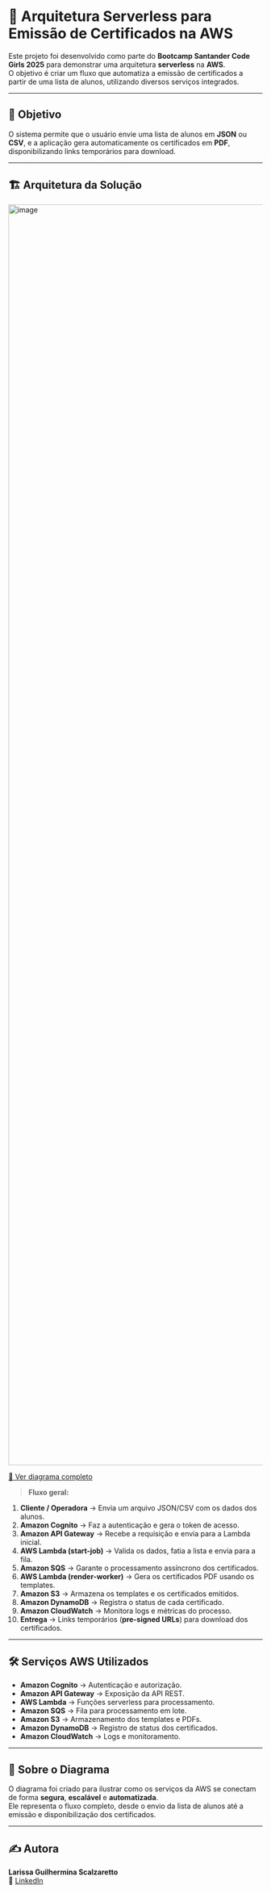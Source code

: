 # 📜 Arquitetura Serverless para Emissão de Certificados na AWS

Este projeto foi desenvolvido como parte do **Bootcamp Santander Code Girls 2025** para demonstrar uma arquitetura **serverless** na **AWS**.  
O objetivo é criar um fluxo que automatiza a emissão de certificados a partir de uma lista de alunos, utilizando diversos serviços integrados.

---

## 🎯 **Objetivo**
O sistema permite que o usuário envie uma lista de alunos em **JSON** ou **CSV**, e a aplicação gera automaticamente os certificados em **PDF**, disponibilizando links temporários para download.

---

## 🏗 **Arquitetura da Solução**
<img width="2708" height="2500" alt="image" src="https://github.com/user-attachments/assets/429aef06-bd04-4459-b61c-fce724af83fe" />

[📄 Ver diagrama completo](https://github.com/lariscalzaretto/aws-certificados-serverless/blob/main/ArquiteturaDeProjetoAWS.png)


> **Fluxo geral:**
1. **Cliente / Operadora** → Envia um arquivo JSON/CSV com os dados dos alunos.
2. **Amazon Cognito** → Faz a autenticação e gera o token de acesso.
3. **Amazon API Gateway** → Recebe a requisição e envia para a Lambda inicial.
4. **AWS Lambda (start-job)** → Valida os dados, fatia a lista e envia para a fila.
5. **Amazon SQS** → Garante o processamento assíncrono dos certificados.
6. **AWS Lambda (render-worker)** → Gera os certificados PDF usando os templates.
7. **Amazon S3** → Armazena os templates e os certificados emitidos.
8. **Amazon DynamoDB** → Registra o status de cada certificado.
9. **Amazon CloudWatch** → Monitora logs e métricas do processo.
10. **Entrega** → Links temporários (**pre-signed URLs**) para download dos certificados.

---

## 🛠 **Serviços AWS Utilizados**
- **Amazon Cognito** → Autenticação e autorização.
- **Amazon API Gateway** → Exposição da API REST.
- **AWS Lambda** → Funções serverless para processamento.
- **Amazon SQS** → Fila para processamento em lote.
- **Amazon S3** → Armazenamento dos templates e PDFs.
- **Amazon DynamoDB** → Registro de status dos certificados.
- **Amazon CloudWatch** → Logs e monitoramento.

---

## 📄 **Sobre o Diagrama**
O diagrama foi criado para ilustrar como os serviços da AWS se conectam de forma **segura**, **escalável** e **automatizada**.  
Ele representa o fluxo completo, desde o envio da lista de alunos até a emissão e disponibilização dos certificados.

---

## ✍️ **Autora**
**Larissa Guilhermina Scalzaretto**  
🔗 [LinkedIn](https://www.linkedin.com/in/larissa-guilhermina)

